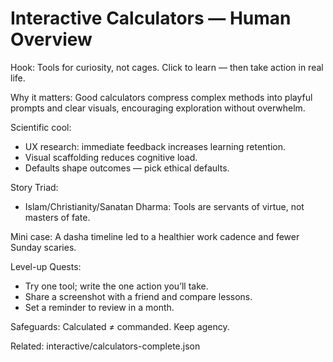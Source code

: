 # Interactive Calculators — Human Overview

Hook:
Tools for curiosity, not cages. Click to learn — then take action in real life.

Why it matters:
Good calculators compress complex methods into playful prompts and clear visuals, encouraging exploration without overwhelm.

Scientific cool:
- UX research: immediate feedback increases learning retention.
- Visual scaffolding reduces cognitive load.
- Defaults shape outcomes — pick ethical defaults.

Story Triad:
- Islam/Christianity/Sanatan Dharma: Tools are servants of virtue, not masters of fate.

Mini case:
A dasha timeline led to a healthier work cadence and fewer Sunday scaries.

Level-up Quests:
- Try one tool; write the one action you’ll take.
- Share a screenshot with a friend and compare lessons.
- Set a reminder to review in a month.

Safeguards:
Calculated ≠ commanded. Keep agency.

Related: interactive/calculators-complete.json


